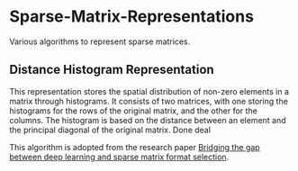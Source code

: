 # Sparse-Matrix-Representations
Various algorithms to represent sparse matrices.

## Distance Histogram Representation
This representation stores the spatial distribution of non-zero elements in a matrix through histograms. It consists of two matrices, with one storing the histograms for the rows of the original matrix, and the other for the columns. The histogram is based on the distance between an element and the principal diagonal of the original matrix. Done deal

This algorithm is adopted from the research paper [Bridging the gap between deep learning and sparse matrix format selection](https://people.engr.ncsu.edu/xshen5/Publications/ppopp18.pdf).